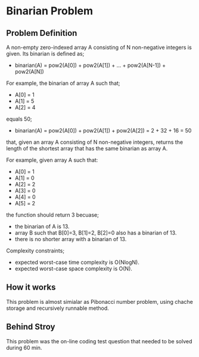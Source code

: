 # Binarian Problem

## Problem Definition

A non-empty zero-indexed array A consisting of N non-negative integers is given. Its binarian is defined as;  

* binarian(A) = pow2(A[0]) + pow2(A[1]) + ... + pow2(A[N-1]) + pow2(A[N])

For example, the binarian of array A such that;  

* A[0] = 1  
* A[1] = 5
* A[2] = 4  

equals 50;

* binarian(A) = pow2(A[0]) + pow2(A[1]) + pow2(A[2]) = 2 + 32 + 16 = 50

that, given an array A consisting of N non-negative integers, returns the length of the shortest array that has the same binarian as array A.

For example, given array A such that:

* A[0] = 1
* A[1] = 0
* A[2] = 2
* A[3] = 0
* A[4] = 0
* A[5] = 2

the function should return 3 becuase;

* the binarian of A is 13.
* array B such that B[0]=3, B[1]=2, B[2]=0 also has a binarian of 13.
* there is no shorter array with a binarian of 13.

Complexity constraints;

* expected worst-case time complexity is O(NlogN).
* expected worst-case space complexity is O(N).


## How it works

This problem is almost simialar as Pibonacci number problem, using chache storage and recursively runnable method.  


## Behind Stroy

This problem was the on-line coding test question that needed to be solved during 60 min.  
